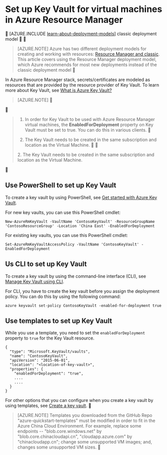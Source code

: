 <properties
	pageTitle="Set up Key Vault for virtual machines in Azure Resource Manager | Azure"
	description="How to set up Key Vault for use with an Azure Resource Manager virtual machine."
	services="virtual-machines-windows"
	documentationCenter=""
	authors="singhkays"
	manager="timlt"
	editor=""
	tags="azure-resource-manager"/>

<tags
	ms.service="virtual-machines-windows"
	ms.workload="infrastructure-services"
	ms.tgt_pltfrm="vm-windows"
	ms.devlang="na"
	ms.topic="article"
	ms.date="05/31/2016"
	wacn.date=""
	ms.author="singhkay"/>

# Set up Key Vault for virtual machines in Azure Resource Manager


[AZURE.INCLUDE [learn-about-deployment-models](../../includes/learn-about-deployment-models-rm-include.md)] classic deployment model


> [AZURE.NOTE] Azure has two different deployment models for creating and working with resources:  [Resource Manager and classic](/documentation/articles/resource-manager-deployment-model/).  This article covers using the Resource Manager deployment model, which Azure recommends for most new deployments instead of the classic deployment model


In Azure Resource Manager stack, secrets/certificates are modeled as resources that are provided by the resource provider of Key Vault. To learn more about Key Vault, see [What is Azure Key Vault?](/documentation/articles/key-vault-whatis/)

>[AZURE.NOTE] 

>

>1. In order for Key Vault to be used with Azure Resource Manager virtual machines, the **EnabledForDeployment** property on Key Vault must be set to true. You can do this in various clients.

>
>2. The Key Vault needs to be created in the same subscription and location as the Virtual Machine.


><p>2. The Key Vault needs to be created in the same subscription and location as the Virtual Machine.


## Use PowerShell to set up Key Vault
To create a key vault by using PowerShell, see [Get started with Azure Key Vault](/documentation/articles/key-vault-get-started/#vault).

For new key vaults, you can use this PowerShell cmdlet:

	New-AzureRmKeyVault -VaultName 'ContosoKeyVault' -ResourceGroupName 'ContosoResourceGroup' -Location 'China East' -EnabledForDeployment

For existing key vaults, you can use this PowerShell cmdlet:

	Set-AzureRmKeyVaultAccessPolicy -VaultName 'ContosoKeyVault' -EnabledForDeployment

## Us CLI to set up Key Vault
To create a key vault by using the command-line interface (CLI), see [Manage Key Vault using CLI](/documentation/articles/key-vault-manage-with-cli/#create-a-key-vault).

For CLI, you have to create the key vault before you assign the deployment policy. You can do this by using the following command:

	azure keyvault set-policy ContosoKeyVault -enabled-for-deployment true

## Use templates to set up Key Vault
While you use a template, you need to set the `enabledForDeployment` property to `true` for the Key Vault resource.

	{
      "type": "Microsoft.KeyVault/vaults",
      "name": "ContosoKeyVault",
      "apiVersion": "2015-06-01",
      "location": "<location-of-key-vault>",
      "properties": {
        "enabledForDeployment": "true",
        ....
        ....
      }
    }

For other options that you can configure when you create a key vault by using templates, see [Create a key vault](https://github.com/Azure/azure-quickstart-templates/tree/master/101-key-vault-create/).


>[AZURE.NOTE] Templates you downloaded from the GitHub Repo "azure-quickstart-templates" must be modified in order to fit in the Azure China Cloud Environment. For example, replace some endpoints -- "blob.core.windows.net" by "blob.core.chinacloudapi.cn", "cloudapp.azure.com" by "chinacloudapp.cn"; change some unsupported VM images; and, changes some unsupported VM sizes.


